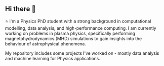 ## Hi there 👋

⭐ I'm a Physics PhD student with a strong background in computational modelling, data analysis, and high-performance computing. I am currently working on problems in plasma physics, specifically performing magnetohydrodynamics (MHD) simulations to gain insights into the behaviour of astrophysical phenomena. 

My repository includes some projects I've worked on - mostly data analysis and machine learning for Physics applications. 
<!--
**tanisha-gg/tanisha-gg** is a ✨ _special_ ✨ repository because its `README.md` (this file) appears on your GitHub profile.

Here are some ideas to get you started:

- 🔭 I’m currently working on ...
- 🌱 I’m currently learning ...
- 👯 I’m looking to collaborate on ...
- 🤔 I’m looking for help with ...
- 💬 Ask me about ...
- 📫 How to reach me: ...
- 😄 Pronouns: ...
- ⚡ Fun fact: ...
-->
